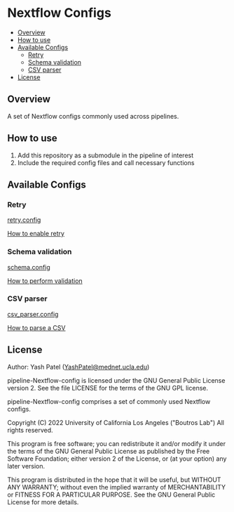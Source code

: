 # Nextflow Configs


- [Overview](#overview)
- [How to use](#how-to-use)
- [Available Configs](#available-configs)
    - [Retry](#retry)
    - [Schema validation](#schema-validation)
    - [CSV parser](#csv-parser)
- [License](#License)


## Overview

A set of Nextflow configs commonly used across pipelines.

## How to use

1. Add this repository as a submodule in the pipeline of interest
2. Include the required config files and call necessary functions

## Available Configs

### Retry

[retry.config](./config/retry/retry.config)

[How to enable retry](./config/retry/README.md)

### Schema validation

[schema.config](./config/schema/schema.config)

[How to perform validation](./config/schema/README.md)

### CSV parser

[csv_parser.config](./config/csv/csv_parser.config)

[How to parse a CSV](./config/csv/README.md)

## License

Author: Yash Patel (YashPatel@mednet.ucla.edu)

pipeline-Nextflow-config is licensed under the GNU General Public License version 2. See the file LICENSE for the terms of the GNU GPL license.

pipeline-Nextflow-config comprises a set of commonly used Nextflow configs.

Copyright (C) 2022 University of California Los Angeles ("Boutros Lab") All rights reserved.

This program is free software; you can redistribute it and/or modify it under the terms of the GNU General Public License as published by the Free Software Foundation; either version 2 of the License, or (at your option) any later version.

This program is distributed in the hope that it will be useful, but WITHOUT ANY WARRANTY; without even the implied warranty of MERCHANTABILITY or FITNESS FOR A PARTICULAR PURPOSE. See the GNU General Public License for more details.
